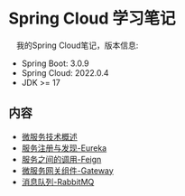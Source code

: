 # Spring Cloud 学习笔记

&emsp;我的Spring Cloud笔记，版本信息:

- Spring Boot: 3.0.9
- Spring Cloud: 2022.0.4
- JDK >= 17

## 内容

- [微服务技术概述]()
- [服务注册与发现-Eureka](https://github.com/NingNing0111/spring-cloud-study/blob/master/doc/2.%20%E6%9C%8D%E5%8A%A1%E6%B3%A8%E5%86%8C%E4%B8%8E%E5%8F%91%E7%8E%B0-Eureka.md)
- [服务之间的调用-Feign](https://github.com/NingNing0111/spring-cloud-study/blob/master/doc/3.%20%E6%9C%8D%E5%8A%A1%E8%B0%83%E7%94%A8-Feign.md)
- [微服务网关组件-Gateway](https://github.com/NingNing0111/spring-cloud-study/blob/master/doc/4.%20%E5%BE%AE%E6%9C%8D%E5%8A%A1%E7%BD%91%E5%85%B3-gateway.md)
- [消息队列-RabbitMQ]()
